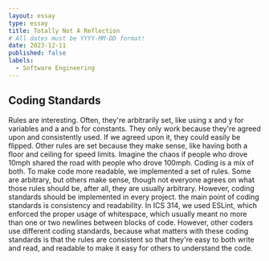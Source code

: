 ```yaml
---
layout: essay
type: essay
title: Totally Not A Reflection
# All dates must be YYYY-MM-DD format!
date: 2023-12-11
published: false
labels:
  - Software Engineering
---
```


## Coding Standards

Rules are interesting. Often, they're arbitrarily set, like using x and y for variables and a and b for constants. They only work because they're agreed upon and consistently used. If we agreed upon it, they could easily be flipped. Other rules are set because they make sense, like having both a floor and ceiling for speed limits. Imagine the chaos if people who drove 10mph shared the road with people who drove 100mph. Coding is a mix of both. To make code more readable, we implemented a set of rules. Some are arbitrary, but others make sense, though not everyone agrees on what those rules should be, after all, they are usually arbitrary. However, coding standards should be implemented in every project. the main point of coding standards is consistency and readability. In ICS 314, we used ESLint, which enforced the proper usage of whitespace, which usually meant no more than one or two newlines between blocks of code. However, other coders use different coding standards, because what matters with these coding standards is that the rules are consistent so that they're easy to both write and read, and readable to make it easy for others to understand the code. 
